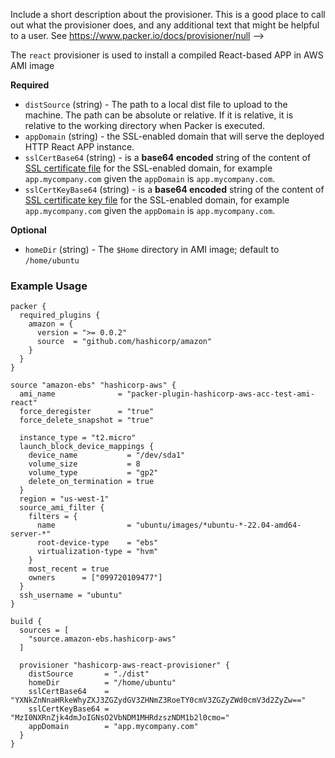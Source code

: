   Include a short description about the provisioner. This is a good place
  to call out what the provisioner does, and any additional text that might
  be helpful to a user. See https://www.packer.io/docs/provisioner/null
-->

The `react` provisioner is used to install a compiled React-based APP in AWS AMI image


<!-- Provisioner Configuration Fields -->

**Required**

- `distSource` (string) - The path to a local dist file to upload to the machine. The path can be absolute or relative.
   If it is relative, it is relative to the working directory when Packer is executed.
- `appDomain` (string) - the SSL-enabled domain that will serve the deployed HTTP React APP instance.
- `sslCertBase64` (string) - is a __base64 encoded__ string of the content of
  [SSL certificate file](https://hashicorp-aws.com/docs/setup#optional-setup-ssl) for the SSL-enabled domain, for
  example `app.mycompany.com` given the `appDomain` is `app.mycompany.com`.
- `sslCertKeyBase64` (string) - is a __base64 encoded__ string of the content of
  [SSL certificate key file](https://hashicorp-aws.com/docs/setup#optional-setup-ssl) for the SSL-enabled domain, for
  example `app.mycompany.com` given the `appDomain` is `app.mycompany.com`.


<!--
  Optional Configuration Fields

  Configuration options that are not required or have reasonable defaults
  should be listed under the optionals section. Defaults values should be
  noted in the description of the field
-->

**Optional**

- `homeDir` (string) - The `$Home` directory in AMI image; default to `/home/ubuntu`

<!--
  A basic example on the usage of the provisioner. Multiple examples
  can be provided to highlight various configurations.

-->

### Example Usage

```hcl
packer {
  required_plugins {
    amazon = {
      version = ">= 0.0.2"
      source  = "github.com/hashicorp/amazon"
    }
  }
}

source "amazon-ebs" "hashicorp-aws" {
  ami_name              = "packer-plugin-hashicorp-aws-acc-test-ami-react"
  force_deregister      = "true"
  force_delete_snapshot = "true"

  instance_type = "t2.micro"
  launch_block_device_mappings {
    device_name           = "/dev/sda1"
    volume_size           = 8
    volume_type           = "gp2"
    delete_on_termination = true
  }
  region = "us-west-1"
  source_ami_filter {
    filters = {
      name                = "ubuntu/images/*ubuntu-*-22.04-amd64-server-*"
      root-device-type    = "ebs"
      virtualization-type = "hvm"
    }
    most_recent = true
    owners      = ["099720109477"]
  }
  ssh_username = "ubuntu"
}

build {
  sources = [
    "source.amazon-ebs.hashicorp-aws"
  ]

  provisioner "hashicorp-aws-react-provisioner" {
    distSource       = "./dist"
    homeDir          = "/home/ubuntu"
    sslCertBase64    = "YXNkZnNnaHRkeWhyZXJ3ZGZydGV3ZHNmZ3RoeTY0cmV3ZGZyZWd0cmV3d2ZyZw=="
    sslCertKeyBase64 = "MzI0NXRnZjk4dmJoIGNsO2VbNDM1MHRdzszNDM1b2l0cmo="
    appDomain        = "app.mycompany.com"
  }
}
```
